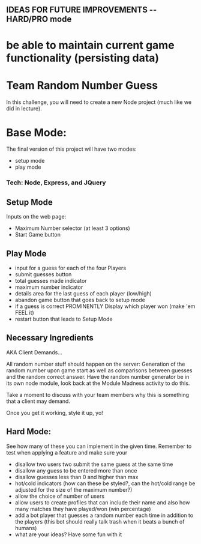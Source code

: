 ## IDEAS FOR FUTURE IMPROVEMENTS -- HARD/PRO mode
  # be able to maintain current game functionality (persisting data)  








Team Random Number Guess
=

In this challenge, you will need to create a new Node project (much like we did in lecture).

Base Mode:
=

The final version of this project will have two modes:

- setup mode
- play mode

### Tech: Node, Express, and JQuery

Setup Mode
-

Inputs on the web page:

- Maximum Number selector (at least 3 options)
- Start Game button

## Play Mode

- input for a guess for each of the four Players
- submit guesses button
- total guesses made indicator
- maximum number indicator
- details area for the last guess of each player (low/high)
- abandon game button that goes back to setup mode
- if a guess is correct PROMINENTLY Display which player won (make 'em FEEL it)
- restart button that leads to Setup Mode

Necessary Ingredients
-

AKA Client Demands...

All random number stuff should happen on the server: Generation of the random number upon game start as well as comparisons between guesses and the random correct answer. Have the random number generator be in its own node module, look back at the Module Madness activity to do this.

Take a moment to discuss with your team members why this is something that a client may demand.

Once you get it working, style it up, yo!

Hard Mode:
-

See how many of these you can implement in the given time. Remember to test when applying a feature and make sure your

- disallow two users two submit the same guess at the same time
- disallow any guess to be entered more than once
- disallow guesses less than 0 and higher than max
- hot/cold indicators (how can these be styled?, can the hot/cold range be adjusted for the size of the maximum number?)
- allow the choice of number of users
- allow users to create profiles that can include their name and also how many matches they have played/won (win percentage)
- add a bot player that guesses a random number each time in addition to the players (this bot should really talk trash when it beats a bunch of humans)
- what are your ideas? Have some fun with it
